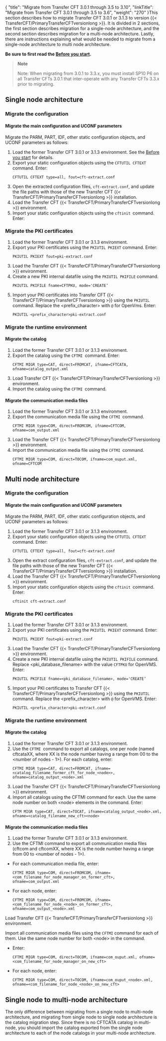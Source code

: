{
    "title": "Migrate from Transfer CFT 3.0.1 through 3.5 to 3.10",
    "linkTitle": "Migrate from Transfer CFT 3.0.1 through 3.5 to 3.6",
    "weight": "270"
}This section describes how to migrate Transfer CFT 3.0.1 or 3.1.3 to version {{< TransferCFT/PrimaryTransferCFTversionlong  >}}. It is divided in 2 sections, the first section describes migration for a single-node architecture, and the second section describes migration for a multi-node architecture. Lastly, there are instructions explaining what would be needed to migrate from a single-node architecture to multi node architecture.

****Be sure to first read the [Before you start](../vms_migrate_before_you_start).****

> **Note**
>
> Note: When migrating from 3.0.1 to 3.3.x, you must install SP10 P6 on all Transfer CFTs 3.0.1 that inter-operate with any Transfer CFTs 3.3.x prior to migrating.

Single node architecture
------------------------

### Migrate the configuration

#### Migrate the main configuration and UCONF parameters

Migrate the PARM, PART, IDF, other static configuration objects, and UCONF parameters as follows:

1. Load the former Transfer CFT 3.0.1 or 3.1.3 environment. See the [Before you start](../vms_migrate_before_you_start) for details.
1. Export your static configuration objects using the `CFTUTIL CFTEXT` command. Enter:  
    ```
    CFTUTIL CFTEXT type=all, fout=cft-extract.conf
    ```
1. Open the extracted configuration files, `cft-extract.conf`, and update the file paths with those of the new Transfer CFT {{< TransferCFT/PrimaryTransferCFTversionlong  >}} installation.
1. Load the Transfer CFT {{< TransferCFT/PrimaryTransferCFTversionlong  >}} environment.
1. Import your static configuration objects using the `cftinit `command. Enter:

### Migrate the PKI certificates

1. Load the former Transfer CFT 3.0.1 or 3.1.3 environment.
1. Export your PKI certificates using the `PKIUTIL PKIEXT` command. Enter:  
    ```
    PKIUTIL PKIEXT fout=pki-extract.conf
    ```
1. Load the Transfer CFT {{< TransferCFT/PrimaryTransferCFTversionlong  >}} environment.
1. Create a new PKI internal datafile using the `PKIUTIL PKIFILE` command.  
    ```
    PKIUTIL PKIFILE fname=CFTPKU, mode='CREATE’
    ```
1. Import your PKI certificates into Transfer CFT {{< TransferCFT/PrimaryTransferCFTversionlong  >}} using the `PKIUTIL` command. Replace the &lt;prefix_character&gt; with `@` for OpenVms. Enter:  
    ```
    PKIUTIL <prefix_character>pki-extract.conf
    ```

### Migrate the runtime environment

#### Migrate the catalog

1. Load the former Transfer CFT 3.0.1 or 3.1.3 environment.
1. Export the catalog using the `CFTMI `command. Enter:  
    ```
    CFTMI MIGR type=CAT, direct=FROMCAT, ifname=CFTCATA, ofname=catalog_output.xml
    ```
1. Load Transfer CFT {{< TransferCFT/PrimaryTransferCFTversionlong  >}} environment.
1. Import the catalog using the `CFTMI `command.

#### Migrate the communication media files

1. Load the former Transfer CFT 3.0.1 or 3.1.3 environment.
1. Export the communication media file using the `CFTMI `command.  
    ```
    CFTMI MIGR type=COM, direct=FROMCOM, ifname=CFTCOM, ofname=com_output.xml
    ```
1. Load the Transfer CFT {{< TransferCFT/PrimaryTransferCFTversionlong  >}} environment.
1. Import the communication media file using the `CFTMI `command.  
    ```
    CFTMI MIGR type=COM, direct=TOCOM, ifname=com_ouput.xml, ofname=CFTCOM
    ```

Multi node architecture
-----------------------

### Migrate the configuration

#### Migrate the main configuration and UCONF parameters

Migrate the PARM, PART, IDF, other static configuration objects, and UCONF parameters as follows:

1. Load the former Transfer CFT 3.0.1 or 3.1.3 environment.
1. Export your static configuration objects using the `CFTUTIL CFTEXT` command. Enter:  
    ```
    CFTUTIL CFTEXT type=all, fout=cft-extract.conf
    ```
1. Open the extract configuration files, `cft-extract.conf`, and update the file paths with those of the new Transfer CFT {{< TransferCFT/PrimaryTransferCFTversionlong  >}} installation.
1. Load the Transfer CFT {{< TransferCFT/PrimaryTransferCFTversionlong  >}} environment.
1. Import your static configuration objects using the `cftinit `command. Enter:  
    ```
    cftinit cft-extract.conf
    ```

### Migrate the PKI certificates

1. Load the former Transfer CFT 3.0.1 or 3.1.3 environment.
1. Export your PKI certificates using the `PKIUTIL PKIEXT` command. Enter:  
    ```
    PKIUTIL PKIEXT fout=pki-extract.conf
    ```
1. Load the Transfer CFT {{< TransferCFT/PrimaryTransferCFTversionlong  >}} environment.
1. Create a new PKI internal datafile using the `PKIUTIL PKIFILE` command. Replace &lt;pki_database_filename&gt; with the value `CFTPKU` for OpenVMS. Enter:  
    ```
    PKIUTIL PKIFILE fname=<pki_database_filename>, mode='CREATE’
    ```
1. Import your PKI certificates to Transfer CFT {{< TransferCFT/PrimaryTransferCFTversionlong  >}} using the `PKIUTIL `command. Replace the &lt;prefix_character&gt; with `@` for OpenVMS. Enter:  
    ```
    PKIUTIL <prefix_character>pki-extract.conf
    ```

### Migrate the runtime environment

#### Migrate the catalog

1. Load the former Transfer CFT 3.0.1 or 3.1.3 environment.
1. Use the `CFTMI `command to export all catalogs, one per node (named cftcataXX, where XX is the node number having a range from 00 to the &lt;number of nodes - 1&gt;). For each catalog, enter:  
    ```
    CFTMI MIGR type=CAT, direct=FROMCAT, ifname=<catalog_filename_former_cft_for_node_<node>>, ofname=catalog_output_<node>.xml
    ```
1. Load the Transfer CFT {{< TransferCFT/PrimaryTransferCFTversionlong  >}} environment.
1. Import all catalogs using the CFTMI command for each. Use the same node number on both &lt;node&gt; elements in the command. Enter:  
    ```
    CFTM MIGR type=CAT, direct=TOCAT, ifname=catalog_output_<node>.xml, ofname=<catalog_filename_new_cft><node>
    ```

#### Migrate the communication media files

1. Load the former Transfer CFT 3.0.1 or 3.1.3 environment.
1. Use the CFTMI command to export all communication media files (cftcom and cftcomXX, where XX is the node number having a range from 00 to &lt;number of nodes - 1&gt;).

- For each communication media file, enter:  
    ```
    CFTMI MIGR type=COM, direct=FROMCOM, ifname=<com_filename_for_node_manager_on_former_cft>, ofname=com_output.xml
    ```
- For each node, enter:  
    ```
    CFTMI MIGR type=COM, direct=FROMCOM, ifname=<com_filename_for_node_<node>_on_former_cft>, ofname=com_output_<node>.xml
    ```

Load Transfer CFT {{< TransferCFT/PrimaryTransferCFTversionlong  >}} environment.

Import all communication media files using the `CFTMI` command for each of them. Use the same node number for both &lt;node&gt; in the command.

- Enter:  
    ```
    CFTMI MIGR type=COM, direct=TOCOM, ifname=com_ouput.xml, ofname=<com_filename_for_node_manager_on_new_cft>
    ```
- For each node, enter:  
    ```
    CFTMI MIGR type=COM, direct=TOCOM, ifname=com_ouput_<node>.xml, ofname=<com_filename_for_node_<node>_on_new_cft>
    ```

Single node to multi-node architecture
--------------------------------------

The only difference between migrating from a single node to multi-node architecture, and migrating from single node to single node architecture is the catalog migration step. Since there is no CFTCATA catalog in multi-node, you should import the catalog exported from the single node architecture to each of the node catalogs in your multi-node architecture.

